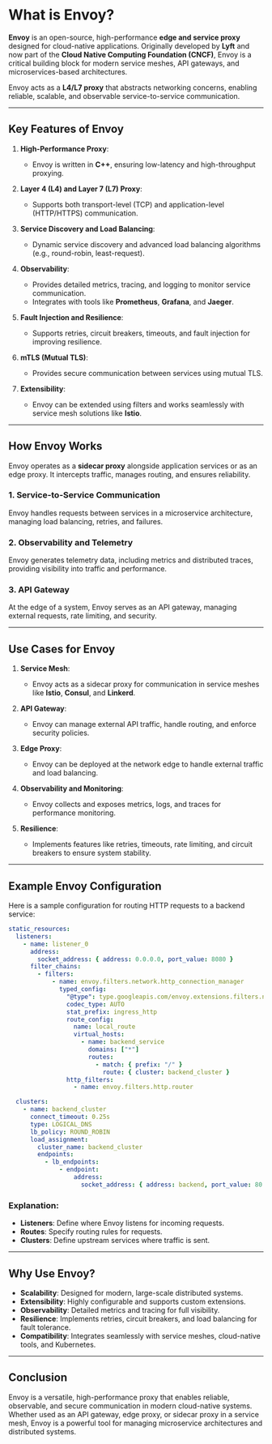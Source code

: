 
# What is Envoy?

**Envoy** is an open-source, high-performance **edge and service proxy** designed for cloud-native applications. Originally developed by **Lyft** and now part of the **Cloud Native Computing Foundation (CNCF)**, Envoy is a critical building block for modern service meshes, API gateways, and microservices-based architectures.

Envoy acts as a **L4/L7 proxy** that abstracts networking concerns, enabling reliable, scalable, and observable service-to-service communication.

---

## **Key Features of Envoy**

1. **High-Performance Proxy**:  
   - Envoy is written in **C++**, ensuring low-latency and high-throughput proxying.

2. **Layer 4 (L4) and Layer 7 (L7) Proxy**:  
   - Supports both transport-level (TCP) and application-level (HTTP/HTTPS) communication.

3. **Service Discovery and Load Balancing**:  
   - Dynamic service discovery and advanced load balancing algorithms (e.g., round-robin, least-request).

4. **Observability**:  
   - Provides detailed metrics, tracing, and logging to monitor service communication.
   - Integrates with tools like **Prometheus**, **Grafana**, and **Jaeger**.

5. **Fault Injection and Resilience**:  
   - Supports retries, circuit breakers, timeouts, and fault injection for improving resilience.

6. **mTLS (Mutual TLS)**:  
   - Provides secure communication between services using mutual TLS.

7. **Extensibility**:  
   - Envoy can be extended using filters and works seamlessly with service mesh solutions like **Istio**.

---

## **How Envoy Works**

Envoy operates as a **sidecar proxy** alongside application services or as an edge proxy. It intercepts traffic, manages routing, and ensures reliability.

### **1. Service-to-Service Communication**  
Envoy handles requests between services in a microservice architecture, managing load balancing, retries, and failures.

### **2. Observability and Telemetry**  
Envoy generates telemetry data, including metrics and distributed traces, providing visibility into traffic and performance.

### **3. API Gateway**  
At the edge of a system, Envoy serves as an API gateway, managing external requests, rate limiting, and security.

---

## **Use Cases for Envoy**

1. **Service Mesh**:  
   - Envoy acts as a sidecar proxy for communication in service meshes like **Istio**, **Consul**, and **Linkerd**.

2. **API Gateway**:  
   - Envoy can manage external API traffic, handle routing, and enforce security policies.

3. **Edge Proxy**:  
   - Envoy can be deployed at the network edge to handle external traffic and load balancing.

4. **Observability and Monitoring**:  
   - Envoy collects and exposes metrics, logs, and traces for performance monitoring.

5. **Resilience**:  
   - Implements features like retries, timeouts, rate limiting, and circuit breakers to ensure system stability.

---

## **Example Envoy Configuration**

Here is a sample configuration for routing HTTP requests to a backend service:

```yaml
static_resources:
  listeners:
    - name: listener_0
      address:
        socket_address: { address: 0.0.0.0, port_value: 8080 }
      filter_chains:
        - filters:
            - name: envoy.filters.network.http_connection_manager
              typed_config:
                "@type": type.googleapis.com/envoy.extensions.filters.network.http_connection_manager.v3.HttpConnectionManager
                codec_type: AUTO
                stat_prefix: ingress_http
                route_config:
                  name: local_route
                  virtual_hosts:
                    - name: backend_service
                      domains: ["*"]
                      routes:
                        - match: { prefix: "/" }
                          route: { cluster: backend_cluster }
                http_filters:
                  - name: envoy.filters.http.router

  clusters:
    - name: backend_cluster
      connect_timeout: 0.25s
      type: LOGICAL_DNS
      lb_policy: ROUND_ROBIN
      load_assignment:
        cluster_name: backend_cluster
        endpoints:
          - lb_endpoints:
              - endpoint:
                  address:
                    socket_address: { address: backend, port_value: 80 }
```

### **Explanation**:
- **Listeners**: Define where Envoy listens for incoming requests.
- **Routes**: Specify routing rules for requests.
- **Clusters**: Define upstream services where traffic is sent.

---

## **Why Use Envoy?**

- **Scalability**: Designed for modern, large-scale distributed systems.
- **Extensibility**: Highly configurable and supports custom extensions.
- **Observability**: Detailed metrics and tracing for full visibility.
- **Resilience**: Implements retries, circuit breakers, and load balancing for fault tolerance.
- **Compatibility**: Integrates seamlessly with service meshes, cloud-native tools, and Kubernetes.

---

## **Conclusion**

Envoy is a versatile, high-performance proxy that enables reliable, observable, and secure communication in modern cloud-native systems. Whether used as an API gateway, edge proxy, or sidecar proxy in a service mesh, Envoy is a powerful tool for managing microservice architectures and distributed systems.
